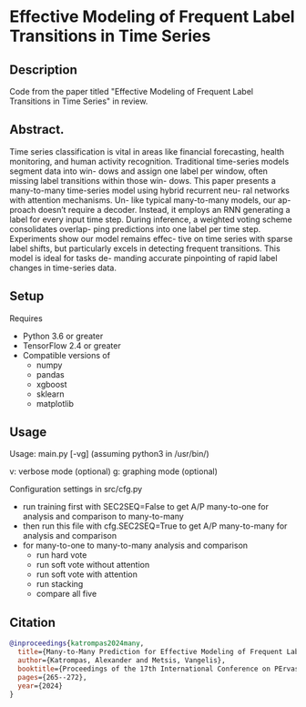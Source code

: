 # Effective Modeling of Frequent Label Transitions in Time Series

## Description
Code from the paper titled "Effective Modeling of Frequent Label
Transitions in Time Series" in review.

## Abstract.
Time series classification is vital in areas
like financial forecasting, health monitoring,
and human activity recognition. Traditional
time-series models segment data into win-
dows and assign one label per window, often
missing label transitions within those win-
dows. This paper presents a many-to-many
time-series model using hybrid recurrent neu-
ral networks with attention mechanisms. Un-
like typical many-to-many models, our ap-
proach doesn’t require a decoder. Instead,
it employs an RNN generating a label for
every input time step. During inference, a
weighted voting scheme consolidates overlap-
ping predictions into one label per time step.
Experiments show our model remains effec-
tive on time series with sparse label shifts,
but particularly excels in detecting frequent
transitions. This model is ideal for tasks de-
manding accurate pinpointing of rapid label
changes in time-series data.

## Setup
Requires
 - Python 3.6 or greater
 - TensorFlow 2.4 or greater
 - Compatible versions of
   - numpy
   - pandas
   - xgboost
   - sklearn
   - matplotlib

## Usage
Usage: main.py [-vg]
(assuming python3 in /usr/bin/)

v: verbose mode (optional)
g: graphing mode (optional)

Configuration settings in src/cfg.py

 - run training first with SEC2SEQ=False to get A/P many-to-one for analysis and comparison to many-to-many
 - then run this file with cfg.SEC2SEQ=True to get A/P many-to-many for analysis and comparison
 - for many-to-one to many-to-many analysis and comparison
    - run hard vote
    - run soft vote without attention
    - run soft vote with attention
    - run stacking
    - compare all five

<!-- CITATION -->
## Citation
```bibtex
@inproceedings{katrompas2024many,
  title={Many-to-Many Prediction for Effective Modeling of Frequent Label Transitions in Time Series},
  author={Katrompas, Alexander and Metsis, Vangelis},
  booktitle={Proceedings of the 17th International Conference on PErvasive Technologies Related to Assistive Environments},
  pages={265--272},
  year={2024}
}
```
